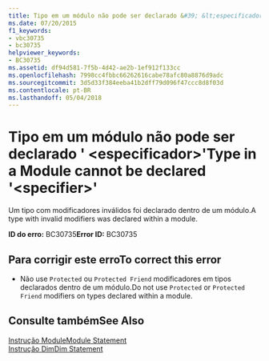 ```yaml
---
title: Tipo em um módulo não pode ser declarado &#39; &lt;especificador&gt;&#39;
ms.date: 07/20/2015
f1_keywords:
- vbc30735
- bc30735
helpviewer_keywords:
- BC30735
ms.assetid: df94d581-7f5b-4d42-ae2b-1ef912f133cc
ms.openlocfilehash: 7998cc4fbbc66262616cabe78afc80a8876d9adc
ms.sourcegitcommit: 3d5d33f384eeba41b2dff79d096f47ccc8d8f03d
ms.contentlocale: pt-BR
ms.lasthandoff: 05/04/2018
---
```

# <a name="type-in-a-module-cannot-be-declared-39ltspecifiergt39"></a><span data-ttu-id="8fdd9-102">Tipo em um módulo não pode ser declarado &#39; &lt;especificador&gt;&#39;</span><span class="sxs-lookup"><span data-stu-id="8fdd9-102">Type in a Module cannot be declared &#39;&lt;specifier&gt;&#39;</span></span>
<span data-ttu-id="8fdd9-103">Um tipo com modificadores inválidos foi declarado dentro de um módulo.</span><span class="sxs-lookup"><span data-stu-id="8fdd9-103">A type with invalid modifiers was declared within a module.</span></span>  
  
 <span data-ttu-id="8fdd9-104">**ID do erro:** BC30735</span><span class="sxs-lookup"><span data-stu-id="8fdd9-104">**Error ID:** BC30735</span></span>  
  
## <a name="to-correct-this-error"></a><span data-ttu-id="8fdd9-105">Para corrigir este erro</span><span class="sxs-lookup"><span data-stu-id="8fdd9-105">To correct this error</span></span>  
  
-   <span data-ttu-id="8fdd9-106">Não use `Protected` ou `Protected Friend` modificadores em tipos declarados dentro de um módulo.</span><span class="sxs-lookup"><span data-stu-id="8fdd9-106">Do not use `Protected` or `Protected Friend` modifiers on types declared within a module.</span></span>  
  
## <a name="see-also"></a><span data-ttu-id="8fdd9-107">Consulte também</span><span class="sxs-lookup"><span data-stu-id="8fdd9-107">See Also</span></span>  
 [<span data-ttu-id="8fdd9-108">Instrução Module</span><span class="sxs-lookup"><span data-stu-id="8fdd9-108">Module Statement</span></span>](../../visual-basic/language-reference/statements/module-statement.md)  
 [<span data-ttu-id="8fdd9-109">Instrução Dim</span><span class="sxs-lookup"><span data-stu-id="8fdd9-109">Dim Statement</span></span>](../../visual-basic/language-reference/statements/dim-statement.md)
